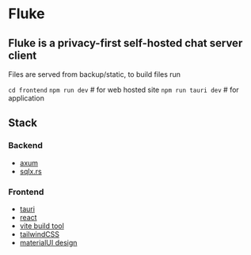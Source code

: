 # Fluke

## Fluke is a privacy-first self-hosted chat server client

Files are served from backup/static, to build files run

`cd frontend`
`npm run dev`  # for web hosted site
`npm run tauri dev` # for application

## Stack

### Backend
- [axum](https://github.com/tokio-rs/axum)
- [sqlx.rs](https://docs.rs/sqlx/0.6.3/sqlx/index.html)

### Frontend
- [tauri](https://tauri.app/)
- [react](https://react.dev/)
- [vite build tool](https://vitejs.dev/guide/why.html)
- [tailwindCSS](https://tailwindcss.com/)
- [materialUI design](https://mui.com/material-ui/)
